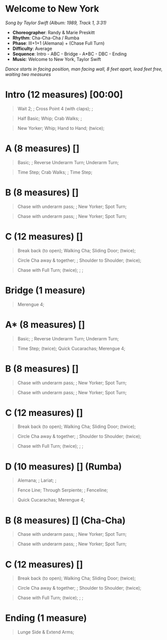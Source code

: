 # Welcome to New York
*Song by Taylor Swift (Album: 1989, Track 1, 3:31)*

* **Choreographer**: Randy & Marie Preskitt
* **Rhythm**: Cha-Cha-Cha / Rumba
* **Phase**: III+1+1 (Alemana) + (Chase Full Turn)
* **Difficulty**: Average
* **Sequence**: Intro - ABC - Bridge - A*BC - DBC - Ending
* **Music**: Welcome to New York, Taylor Swift

*Dance starts in facing position, man facing wall, 8 feet apart, lead feet free, waiting two measures*

# Intro (12 measures) [00:00]

> Wait 2; ; Cross Point 4 (with claps); ;

> Half Basic; Whip; Crab Walks; ;

> New Yorker; Whip; Hand to Hand; (twice);

# A (8 measures) []

> Basic; ; Reverse Underarm Turn; Underarm Turn;

> Time Step; Crab Walks; ; Time Step;

# B (8 measures) []

> Chase with underarm pass; ; New Yorker; Spot Turn;

> Chase with underarm pass; ; New Yorker; Spot Turn;

# C (12 measures) []

> Break back (to open); Walking Cha; Sliding Door; (twice);

> Circle Cha away & together; ; Shoulder to Shoulder; (twice);

> Chase with Full Turn; (twice); ; ;

# Bridge (1 measure)

> Merengue 4;

# A* (8 measures) []

> Basic; ; Reverse Underarm Turn; Underarm Turn;

> Time Step; (twice); Quick Cucarachas; Merengue 4;

# B (8 measures) []

> Chase with underarm pass; ; New Yorker; Spot Turn;

> Chase with underarm pass; ; New Yorker; Spot Turn;

# C (12 measures) []

> Break back (to open); Walking Cha; Sliding Door; (twice);

> Circle Cha away & together; ; Shoulder to Shoulder; (twice);

> Chase with Full Turn; (twice); ; ;

# D (10 measures) [] (Rumba)

> Alemana; ; Lariat; ;

> Fence Line; Through Serpiente; ; Fenceline;

> Quick Cucarachas; Merengue 4;

# B (8 measures) [] (Cha-Cha)

> Chase with underarm pass; ; New Yorker; Spot Turn;

> Chase with underarm pass; ; New Yorker; Spot Turn;

# C (12 measures) []

> Break back (to open); Walking Cha; Sliding Door; (twice);

> Circle Cha away & together; ; Shoulder to Shoulder; (twice);

> Chase with Full Turn; (twice); ; ;

# Ending (1 measure)

> Lunge Side & Extend Arms;
